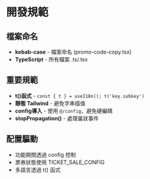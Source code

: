 # 開發規範

## 檔案命名
- **kebab-case** - 檔案命名 (promo-code-copy.tsx)
- **TypeScript** - 所有檔案 .ts/.tsx

## 重要規範
- **t()函式** - `const { t } = useI18n(); t('key.subkey')`
- **靜態 Tailwind** - 避免字串插值
- **config導入** - 使用 `@/config`，避免硬編碼
- **stopPropagation()** - 處理巢狀事件

## 配置驅動
- 功能開關透過 config 控制
- 票券狀態使用 TICKET_SALE_CONFIG
- 多語言透過 t() 函式